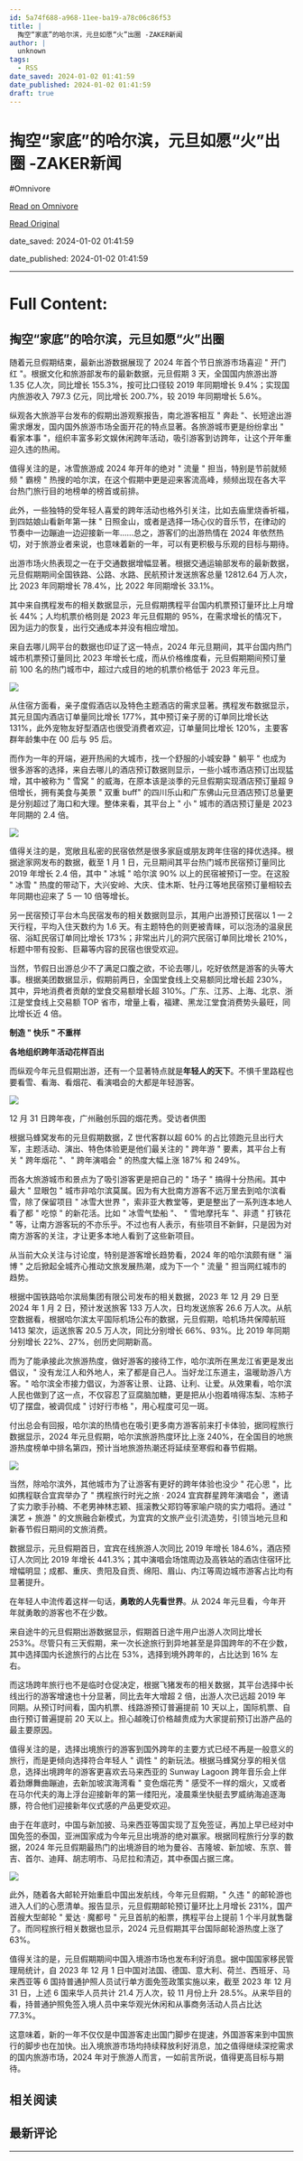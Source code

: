 ```yaml
---
id: 5a74f688-a968-11ee-ba19-a78c06c86f53
title: |
  掏空“家底”的哈尔滨，元旦如愿“火”出圈 -ZAKER新闻
author: |
  unknown
tags:
  - RSS
date_saved: 2024-01-02 01:41:59
date_published: 2024-01-02 01:41:59
draft: true
---
```


# 掏空“家底”的哈尔滨，元旦如愿“火”出圈 -ZAKER新闻
#Omnivore

[Read on Omnivore](https://omnivore.app/me/zaker-18cca17eedb)

[Read Original](http://www.myzaker.com/article/6593ad9f8e9f092f672c3eb0)

date_saved: 2024-01-02 01:41:59

date_published: 2024-01-02 01:41:59

--- 

# Full Content: 

##  掏空“家底”的哈尔滨，元旦如愿“火”出圈 

随着元旦假期结束，最新出游数据展现了 2024 年首个节日旅游市场喜迎 " 开门红 "。根据文化和旅游部发布的最新数据，元旦假期 3 天，全国国内旅游出游 1.35 亿人次，同比增长 155.3%，按可比口径较 2019 年同期增长 9.4%；实现国内旅游收入 797.3 亿元，同比增长 200.7%，较 2019 年同期增长 5.6%。

纵观各大旅游平台发布的假期出游观察报告，南北游客相互 " 奔赴 "、长短途出游需求爆发，国内国外旅游市场全面开花的特点显著。各旅游城市更是纷纷拿出 " 看家本事 "，组织丰富多彩文娱休闲跨年活动，吸引游客到访跨年，让这个开年重迎久违的热闹。

值得关注的是，冰雪旅游成 2024 年开年的绝对 " 流量 " 担当，特别是节前就频频 " 霸榜 " 热搜的哈尔滨，在这个假期中更是迎来客流高峰，频频出现在各大平台热门旅行目的地榜单的榜首或前排。

此外，一些独特的受年轻人喜爱的跨年活动也格外引关注，比如去庙里烧香祈福，到四姑娘山看新年第一抹 " 日照金山，或者是选择一场心仪的音乐节，在律动的节奏中一边蹦迪一边迎接新一年……总之，游客们的出游热情在 2024 年依然热切，对于旅游业者来说，也意味着新的一年，可以有更积极与乐观的目标与期待。

出游市场火热表现之一在于交通数据增幅显著。根据交通运输部发布的最新数据，元旦假期期间全国铁路、公路、水路、民航预计发送旅客总量 12812.64 万人次，比 2023 年同期增长 78.4%，比 2022 年同期增长 33.1%。

其中来自携程发布的相关数据显示，元旦假期携程平台国内机票预订量环比上月增长 44%；人均机票价格则是 2023 年元旦假期的 95%，在需求增长的情况下，因为运力的恢复，出行交通成本并没有相应增加。

来自去哪儿网平台的数据也印证了这一特点，2024 年元旦期间，其平台国内热门城市机票预订量同比 2023 年增长七成，而从价格维度看，元旦假期期间预订量前 100 名的热门城市中，超过六成目的地的机票价格低于 2023 年元旦。

![](https://proxy-prod.omnivore-image-cache.app/0x0,sQ8p33rBQW_gP0l-4vws_GcGnt4xk124ixKTmKudOD1E/http://zkres1.myzaker.com/202401/6593930db15ec07eb63509bb_1024.jpg)

从住宿方面看，亲子度假酒店以及特色主题酒店的需求显著。携程发布数据显示，其元旦国内酒店订单量同比增长 177%，其中预订亲子房的订单同比增长达 131%，此外宠物友好型酒店也很受消费者欢迎，订单量同比增长 120%，主要客群年龄集中在 00 后与 95 后。

而作为一年的开端，避开热闹的大城市，找一个舒服的小城安静 " 躺平 " 也成为很多游客的选择，来自去哪儿的酒店预订数据则显示，一些小城市酒店预订出现猛增，其中被称为 " 雪窝 " 的威海，在原本该是淡季的元旦假期实现酒店预订量超 9 倍增长，拥有美食与美景 " 双重 buff" 的四川乐山和广东佛山元旦酒店预订总量更是分别超过了海口和大理。整体来看，其平台上 " 小 " 城市的酒店预订量是 2023 年同期的 2.4 倍。

![](https://proxy-prod.omnivore-image-cache.app/0x0,sedbBgANi4yf3xAT3d5uPvl5JOFYQIUF6jxiHk0m8ki8/http://zkres1.myzaker.com/202401/6593930db15ec07eb63509bc_1024.jpg)

值得关注的是，宽敞且私密的民宿依然是很多家庭或朋友跨年住宿的择优选择。根据途家网发布的数据，截至 1 月 1 日，元旦期间其平台热门城市民宿预订量同比 2019 年增长 2.4 倍，其中 " 冰城 " 哈尔滨 90% 以上的民宿被预订一空。在这股 " 冰雪 " 热度的带动下，大兴安岭、大庆、佳木斯、牡丹江等地民宿预订量相较去年同期也迎来了 5 — 10 倍等增长。

另一民宿预订平台木鸟民宿发布的相关数据则显示，其用户出游预订民宿以 1 — 2 天行程，平均入住天数约为 1.6 天。有主题特色的则更被青睐，可以泡汤的温泉民宿、浴缸民宿订单同比增长 173%；非常出片儿的洞穴民宿订单同比增长 210%，标题中带有投影、巨幕等内容的民宿也很受欢迎。

当然，节假日出游总少不了满足口腹之欲，不论去哪儿，吃好依然是游客的头等大事。根据美团数据显示，假期前两日，全国堂食线上交易额同比增长超 230%，其中，异地消费者贡献的堂食交易额增长超 310%。广东、江苏、上海、北京、浙江是堂食线上交易额 TOP 省市，增量上看，福建、黑龙江堂食消费势头最旺，同比增长近 4 倍。

**制造 " 快乐 " 不重样**

**各地组织跨年活动花样百出**

而纵观今年元旦假期出游，还有一个显著特点就是**年轻人的天下**。不惧千里路程也要看雪、看海、看烟花、看演唱会的大都是年轻游客。

![](https://proxy-prod.omnivore-image-cache.app/0x0,sGLwN2pAknfywE9qCm16MihdMgHtTxYjz-E1V3up9M_U/http://zkres2.myzaker.com/202401/6593930db15ec07eb63509bd_1024.jpg)

12 月 31 日跨年夜，广州融创乐园的烟花秀。受访者供图

根据马蜂窝发布的元旦假期数据，Z 世代客群以超 60% 的占比领跑元旦出行大军，主题活动、演出、特色体验更是他们最关注的 " 跨年游 " 要素，其平台上有关 " 跨年烟花 "、" 跨年演唱会 " 的热度大幅上涨 187% 和 249%。

而各大旅游城市和景点为了吸引游客更是把自己的 " 场子 " 搞得十分热闹。其中最大 " 显眼包 " 城市非哈尔滨莫属。因为有大批南方游客不远万里去到哈尔滨看雪，除了保留项目 " 冰雪大世界 "，索非亚大教堂等，更是整出了一系列连本地人看了都 " 吃惊 " 的新花活。比如 " 冰雪气垫船 "、 " 雪地摩托车 "、非遗 " 打铁花 " 等，让南方游客玩的不亦乐乎。不过也有人表示，有些项目不新鲜，只是因为对南方游客的关注，才让更多本地人看到了这些新项目。

从当前大众关注与讨论度，特别是游客增长趋势看，2024 年的哈尔滨颇有继 " 淄博 " 之后掀起全城齐心推动文旅发展热潮，成为下一个 " 流量 " 担当网红城市的趋势。

根据中国铁路哈尔滨局集团有限公司发布的相关数据，2023 年 12 月 29 日至 2024 年 1 月 2 日，预计发送旅客 133 万人次，日均发送旅客 26.6 万人次。从航空数据看，根据哈尔滨太平国际机场公布的数据，元旦假期，哈机场共保障航班 1413 架次，运送旅客 20.5 万人次，同比分别增长 66%、93%。比 2019 年同期分别增长 22%、27%，创历史同期新高。

而为了能承接此次旅游热度，做好游客的接待工作，哈尔滨所在黑龙江省更是发出倡议，" 没有龙江人和外地人，来了都是自己人。当好龙江东道主，温暖助游八方客。" 哈尔滨全市接力倡议，为游客让景、让路、让利、让爱。从效果看，哈尔滨人民也做到了这一点，不仅容忍了豆腐脑加糖，更是把从小抱着啃得冻梨、冻柿子切了摆盘，被调侃成 " 讨好行市格 "，用心程度可见一斑。

付出总会有回报，哈尔滨的热情也在吸引更多南方游客前来打卡体验，据同程旅行数据显示，2024 年元旦假期，哈尔滨旅游热度环比上涨 240%，在全国目的地旅游热度榜单中排名第四，预计当地旅游热潮还将延续至寒假和春节假期。

![](https://proxy-prod.omnivore-image-cache.app/0x0,ssRrav7m2hnFIdrlMC0RfRQyiNZIT81OWcjmii-Que-c/http://zkres2.myzaker.com/202401/6593930db15ec07eb63509be_1024.jpg)

当然，除哈尔滨外，其他城市为了让游客有更好的跨年体验也没少 " 花心思 "，比如携程联合宜宾举办了 " 携程旅行时光之旅 · 2024 宜宾群星跨年演唱会 "，邀请了实力歌手孙楠、不老男神林志颖、摇滚教父郑钧等家喻户晓的实力唱将。通过 " 演艺 + 旅游 " 的文旅融合新模式，为宜宾的文旅产业引流造势，引领当地元旦和新春节假日期间的文旅消费。

数据显示，元旦假期首日，宜宾在线旅游人次同比 2019 年增长 184.6%，酒店预订人次同比 2019 年增长 441.3%；其中演唱会场馆周边及高铁站的酒店住宿环比增幅明显；成都、重庆、贵阳及自贡、绵阳、眉山、内江等周边城市游客占比均有显著提升。

在年轻人中流传着这样一句话，**勇敢的人先看世界**。从 2024 年元旦看，今年开年就勇敢的游客也不在少数。

来自途牛的元旦假期出游数据显示，假期首日途牛用户出游人次同比增长 253%。尽管只有三天假期，来一次长途旅行到异地甚至是异国跨年的不在少数，其中选择国内长途旅行的占比在 53%，选择到境外跨年的，占比达到 16% 左右。

而这场跨年旅行也不是临时仓促决定，根据飞猪发布的相关数据，其平台选择中长线出行的游客增速也十分显著，同比去年大增超 2 倍，出游人次已远超 2019 年同期。从预订时间看，国内机票、线路游预订普遍提前 10 天以上，国际机票、自由行预订普遍提前 20 天以上。担心越晚订价格越贵成为大家提前预订出游产品的最主要原因。

值得关注的是，选择出境旅行的游客到国外跨年的主要方式已经不再是一般意义的旅行，而是更倾向选择符合年轻人 " 调性 " 的新玩法。根据马蜂窝分享的相关信息，选择出境跨年的游客更喜欢去马来西亚的 Sunway Lagoon 跨年音乐会上伴着劲爆舞曲蹦迪，去新加坡滨海湾看 " 变色烟花秀 " 感受不一样的烟火，又或者在马尔代夫的海上浮台迎接新年的第一缕阳光，凌晨乘坐快艇去罗威纳海追逐海豚，符合他们迎接新年仪式感的产品更受欢迎。

由于在年底时，中国与新加披、马来西亚等国实现了互免签证，再加上早已经对中国免签的泰国，亚洲国家成为今年元旦出境游的绝对赢家。根据同程旅行分享的数据，2024 年元旦假期最热门的出境游目的地为曼谷、吉隆坡、新加坡、东京、普吉、首尔、迪拜、胡志明市、马尼拉和清迈，其中泰国占据三席。

![](https://proxy-prod.omnivore-image-cache.app/0x0,szapAGnfPYQi5AyCdfeH7Ornd8e6EPfIBIWNNqcQWGOQ/http://zkres1.myzaker.com/202401/6593930db15ec07eb63509bf_1024.jpg)

此外，随着各大邮轮开始重启中国出发航线，今年元旦假期，" 久违 " 的邮轮游也进入人们的心愿清单。报告显示，元旦假期邮轮预订量环比上月增长 231%，国产首艘大型邮轮 " 爱达 · 魔都号 " 元旦首航的船票，携程平台上提前 1 个半月就售罄了。而同程旅行相关数据也显示，2024 元旦假期其平台国际邮轮游热度上涨了 63%。

值得关注的是，元旦假期期间中国入境游市场也发布利好消息。据中国国家移民管理局统计，自 2023 年 12 月 1 日中国对法国、德国、意大利、荷兰、西班牙、马来西亚等 6 国持普通护照人员试行单方面免签政策实施以来，截至 2023 年 12 月 31 日，上述 6 国来华人员共计 21.4 万人次，较 11 月份上升 28.5%。从来华目的看，持普通护照免签入境人员中来华观光休闲和从事商务活动人员占比达 77.3%。

这意味着，新的一年不仅仅是中国游客走出国门脚步在提速，外国游客来到中国旅行的脚步也在加快。出入境旅游市场均持续释放利好消息，加之值得继续深挖需求的国内旅游市场，2024 年对于旅游人而言，一如前言所说，值得更高目标与期待。

## 相关阅读

## 最新评论

---

